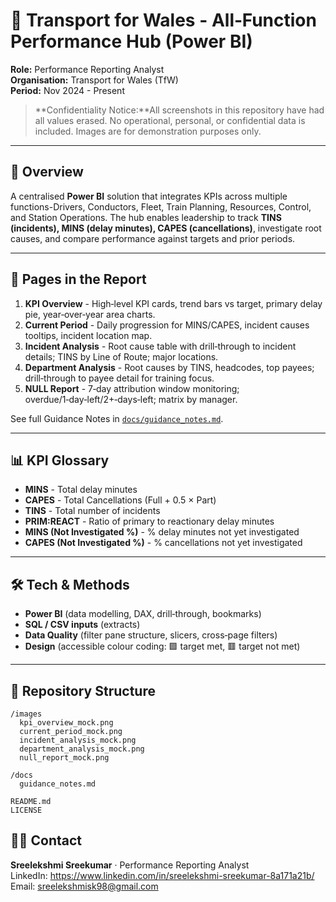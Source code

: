 # 🚆 Transport for Wales - All‑Function Performance Hub (Power BI)

**Role:** Performance Reporting Analyst  
**Organisation:** Transport for Wales (TfW)  
**Period:** Nov 2024 - Present

> **Confidentiality Notice:**All screenshots in this repository have had all values erased. No operational, personal, or confidential data is included. Images are for demonstration purposes only.

---

## 📌 Overview
A centralised **Power BI** solution that integrates KPIs across multiple functions-Drivers, Conductors, Fleet, Train Planning, Resources, Control, and Station Operations. The hub enables leadership to track **TINS (incidents), MINS (delay minutes), CAPES (cancellations)**, investigate root causes, and compare performance against targets and prior periods.

---

## 🧭 Pages in the Report
1. **KPI Overview** - High‑level KPI cards, trend bars vs target, primary delay pie, year‑over‑year area charts.  
2. **Current Period** - Daily progression for MINS/CAPES, incident causes tooltips, incident location map.  
3. **Incident Analysis** - Root cause table with drill‑through to incident details; TINS by Line of Route; major locations.  
4. **Department Analysis** - Root causes by TINS, headcodes, top payees; drill‑through to payee detail for training focus.  
5. **NULL Report** - 7‑day attribution window monitoring; overdue/1‑day‑left/2+‑days‑left; matrix by manager.

See full Guidance Notes in [`docs/guidance_notes.md`](docs/guidance_notes.md).

---

## 📊 KPI Glossary
- **MINS** - Total delay minutes  
- **CAPES** - Total Cancellations (Full + 0.5 × Part)  
- **TINS** - Total number of incidents  
- **PRIM:REACT** - Ratio of primary to reactionary delay minutes  
- **MINS (Not Investigated %)** - % delay minutes not yet investigated  
- **CAPES (Not Investigated %)** - % cancellations not yet investigated  

---

## 🛠️ Tech & Methods
- **Power BI** (data modelling, DAX, drill‑through, bookmarks)  
- **SQL / CSV inputs** (extracts)  
- **Data Quality** (filter pane structure, slicers, cross‑page filters)  
- **Design** (accessible colour coding: 🟩 target met, 🟥 target not met)

---

## 📂 Repository Structure
```
/images
  kpi_overview_mock.png
  current_period_mock.png
  incident_analysis_mock.png
  department_analysis_mock.png
  null_report_mock.png

/docs
  guidance_notes.md

README.md
LICENSE

```

## 🙋‍♀️ Contact
**Sreelekshmi Sreekumar** · Performance Reporting Analyst  
LinkedIn: https://www.linkedin.com/in/sreelekshmi-sreekumar-8a171a21b/  
Email: sreelekshmisk98@gmail.com
